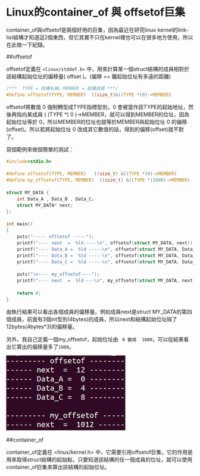 # Linux的container_of 與 offsetof巨集

container_of與offsetof是兩個好用的巨集，因為最近在研究linux kernel的link-list結構才知道這2個東西，但它其實不只在kernel裡也可以在很多地方使用，所以在此做一下紀錄。

##offsetof

offsetof定義在 `<linux/stddef.h>` 中，用來計算某一個struct結構的成員相對於該結構起始位址的偏移量( offset )。(偏移 == 離起始位址有多遠的距離)


```c
/***  TYPE = 結構名稱，MEMBER = 結構成員 ***/
#define offsetof(TYPE, MEMBER)  ((size_t)&((TYPE *)0)->MEMBER)
```

offsetof將數值 0 強制轉型成TYPE指標型別，0 會被當作該TYPE的起始地址，然後再指向某成員 (  (TYPE *) 0 )->MEMBER，就可以得到MEMBER的位址，因為起始位址等於 0，所以MEMBER的位址也就等於MEMBER與起始位址  0 的偏移(offset)。所以若將起始位址 0 改成其它數值的話，得到的偏移(offset)就不對了。

寫個範例來做個簡單的測試：


```c
#include<stdio.h>

#define offsetof(TYPE, MEMBER)   ((size_t) &((TYPE *)0)->MEMBER)
#define my_offsetof(TYPE, MEMBER)  ((size_t) &((TYPE *)1000)->MEMBER)

struct MY_DATA {
    int Data_A , Data_B , Data_C;
    struct MY_DATA* next;
};

int main()
{
    puts("----- offsetof -----");
    printf("---- next  =  %ld-----\n", offsetof(struct MY_DATA, next));
    printf("---- Data_A =  %ld -----\n", offsetof(struct MY_DATA, Data_A));
    printf("---- Data_B =  %ld -----\n", offsetof(struct MY_DATA, Data_B));
    printf("---- Data_C =  %ld -----\n", offsetof(struct MY_DATA, Data_C));

    puts("\n---- my_offsetof----");
    printf("---- next  =  %ld----\n", my_offsetof(struct MY_DATA, next));

	return 0;
}
```

由執行結果可以看出各個成員的偏移量。例如成員next是struct MY_DATA的第四個成員，前面有3個int型別(4bytes)的成員，所以next和結構起始位址隔了12bytes(4bytes*3)的偏移量。

另外，我自己定義一個my_offsetof，起始位址由 ` 0 變成  1000`，可以從結果看出它算出的偏移量多了`1000`。



![](./images/offsetof_result.PNG)

##container_of

container_of定義在 <linux/kernel.h> 中，它需要引用offsetof巨集，它的作用是用來取得struct結構的起始點，只要知道該結構的任一個成員的位址，就可以使用container_of巨集來算出該結構的起始位址。

